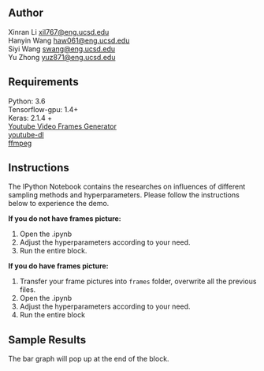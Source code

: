 ## Author
Xinran Li xil767@eng.ucsd.edu <br>
Hanyin Wang haw061@eng.ucsd.edu <br>
Siyi Wang swang@eng.ucsd.edu <br>
Yu Zhong yuz871@eng.ucsd.edu


## Requirements
Python: 3.6<br>
Tensorflow-gpu: 1.4+ <br>
Keras: 2.1.4 + 
<br>
[Youtube Video Frames Generator](https://github.com/gsssrao/youtube-8m-videos-frames/tree/4b4c35e8698a3b4222a680f5ad1e8df37b7cbe66) <br>
[youtube-dl](https://github.com/rg3/youtube-dl#installation) <br>
[ffmpeg](https://www.ffmpeg.org/download.html)

## Instructions
The IPython Notebook contains the researches on influences of different sampling methods and hyperparameters. Please follow the instructions below to experience the demo. <br>

**If you do not have frames picture:** <br>

1. Open the .ipynb
2. Adjust the hyperparameters according to your need.
3. Run the entire block.

**If you do have frames picture:** <br>
1. Transfer your frame pictures into `frames` folder, overwrite all the previous files.
2. Open the .ipynb
3. Adjust the hyperparameters according to your need.
4. Run the entire block

## Sample Results

The bar graph will pop up at the end of the block.

